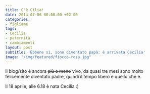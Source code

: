 ```yaml
---
title: C'è Cilia!
date: 2014-07-06 00:00:00 +02:00
categories:
- figliame
tags:
- Cecilia
- paternità
- cambiamenti
layout: post
subtitle: 'Ebbene sì, sono diventato papà: è arrivata Cecilia'
image: "/img/featured/fiocco-rosa.jpg"
---
```


Il blog/sito è ancora <s>più o meno</s> vivo, da quasi tre mesi sono molto felicemente diventato padre, quindi il tempo libero è quello che è.

Il 18 aprile, alle 6.18 è nata Cecilia :)
